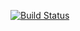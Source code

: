 [![Build Status](https://secure.travis-ci.org/supki/directory-layout.png?branch=master)](http://travis-ci.org/supki/directory-layout)
